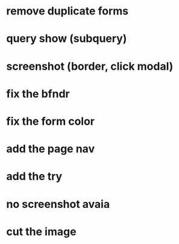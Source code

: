 # remove duplicate forms
# query show (subquery)
# screenshot (border, click modal)
# fix the bfndr
# fix the form color
# add the page nav
# add the try
# no screenshot avaia
# cut the image
